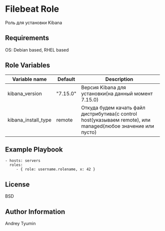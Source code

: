 Filebeat Role
=========

Роль для установки Kibana

Requirements
------------

OS: Debian based, RHEL based

Role Variables
--------------
| Variable name | Default | Description |
|-----------------------|----------|-------------------------|
| kibana_version        | "7.15.0" | Версия Kibana для установки(на данный момент 7.15.0) |
| kibana_install_type   | remote   | Откуда будем качать файл дистрибутива(с control host(указываем remote), или managed(любое значение или пусто)

Example Playbook
----------------

    - hosts: servers
      roles:
         - { role: username.rolename, x: 42 }

License
-------

BSD

Author Information
------------------

Andrey Tyumin
